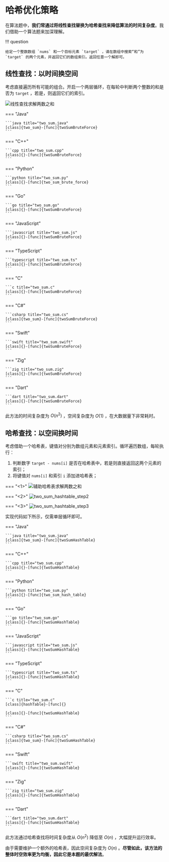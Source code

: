 # 哈希优化策略

在算法题中，**我们常通过将线性查找替换为哈希查找来降低算法的时间复杂度**。我们借助一个算法题来加深理解。

!!! question

    给定一个整数数组 `nums` 和一个目标元素 `target` ，请在数组中搜索“和”为 `target` 的两个元素，并返回它们的数组索引。返回任意一个解即可。

## 线性查找：以时间换空间

考虑直接遍历所有可能的组合。开启一个两层循环，在每轮中判断两个整数的和是否为 `target` ，若是，则返回它们的索引。

![线性查找求解两数之和](replace_linear_by_hashing.assets/two_sum_brute_force.png)

=== "Java"

    ```java title="two_sum.java"
    [class]{two_sum}-[func]{twoSumBruteForce}
    ```

=== "C++"

    ```cpp title="two_sum.cpp"
    [class]{}-[func]{twoSumBruteForce}
    ```

=== "Python"

    ```python title="two_sum.py"
    [class]{}-[func]{two_sum_brute_force}
    ```

=== "Go"

    ```go title="two_sum.go"
    [class]{}-[func]{twoSumBruteForce}
    ```

=== "JavaScript"

    ```javascript title="two_sum.js"
    [class]{}-[func]{twoSumBruteForce}
    ```

=== "TypeScript"

    ```typescript title="two_sum.ts"
    [class]{}-[func]{twoSumBruteForce}
    ```

=== "C"

    ```c title="two_sum.c"
    [class]{}-[func]{twoSumBruteForce}
    ```

=== "C#"

    ```csharp title="two_sum.cs"
    [class]{two_sum}-[func]{twoSumBruteForce}
    ```

=== "Swift"

    ```swift title="two_sum.swift"
    [class]{}-[func]{twoSumBruteForce}
    ```

=== "Zig"

    ```zig title="two_sum.zig"
    [class]{}-[func]{twoSumBruteForce}
    ```

=== "Dart"

    ```dart title="two_sum.dart"
    [class]{}-[func]{twoSumBruteForce}
    ```

此方法的时间复杂度为 $O(n^2)$ ，空间复杂度为 $O(1)$ ，在大数据量下非常耗时。

## 哈希查找：以空间换时间

考虑借助一个哈希表，键值对分别为数组元素和元素索引。循环遍历数组，每轮执行：

1. 判断数字 `target - nums[i]` 是否在哈希表中，若是则直接返回这两个元素的索引；
2. 将键值对 `nums[i]` 和索引 `i` 添加进哈希表；

=== "<1>"
    ![辅助哈希表求解两数之和](replace_linear_by_hashing.assets/two_sum_hashtable_step1.png)

=== "<2>"
    ![two_sum_hashtable_step2](replace_linear_by_hashing.assets/two_sum_hashtable_step2.png)

=== "<3>"
    ![two_sum_hashtable_step3](replace_linear_by_hashing.assets/two_sum_hashtable_step3.png)

实现代码如下所示，仅需单层循环即可。

=== "Java"

    ```java title="two_sum.java"
    [class]{two_sum}-[func]{twoSumHashTable}
    ```

=== "C++"

    ```cpp title="two_sum.cpp"
    [class]{}-[func]{twoSumHashTable}
    ```

=== "Python"

    ```python title="two_sum.py"
    [class]{}-[func]{two_sum_hash_table}
    ```

=== "Go"

    ```go title="two_sum.go"
    [class]{}-[func]{twoSumHashTable}
    ```

=== "JavaScript"

    ```javascript title="two_sum.js"
    [class]{}-[func]{twoSumHashTable}
    ```

=== "TypeScript"

    ```typescript title="two_sum.ts"
    [class]{}-[func]{twoSumHashTable}
    ```

=== "C"

    ```c title="two_sum.c"
    [class]{hashTable}-[func]{}

    [class]{}-[func]{twoSumHashTable}
    ```

=== "C#"

    ```csharp title="two_sum.cs"
    [class]{two_sum}-[func]{twoSumHashTable}
    ```

=== "Swift"

    ```swift title="two_sum.swift"
    [class]{}-[func]{twoSumHashTable}
    ```

=== "Zig"

    ```zig title="two_sum.zig"
    [class]{}-[func]{twoSumHashTable}
    ```

=== "Dart"

    ```dart title="two_sum.dart"
    [class]{}-[func]{twoSumHashTable}
    ```

此方法通过哈希查找将时间复杂度从 $O(n^2)$ 降低至 $O(n)$ ，大幅提升运行效率。

由于需要维护一个额外的哈希表，因此空间复杂度为 $O(n)$ 。**尽管如此，该方法的整体时空效率更为均衡，因此它是本题的最优解法**。
